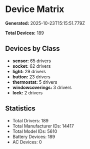 # Device Matrix

**Generated:** 2025-10-23T15:15:51.779Z

**Total Devices:** 189

## Devices by Class

- **sensor:** 65 drivers
- **socket:** 62 drivers
- **light:** 29 drivers
- **button:** 23 drivers
- **thermostat:** 5 drivers
- **windowcoverings:** 3 drivers
- **lock:** 2 drivers

## Statistics

- Total Drivers: 189
- Total Manufacturer IDs: 14417
- Total Model IDs: 5610
- Battery Devices: 189
- AC Devices: 0
